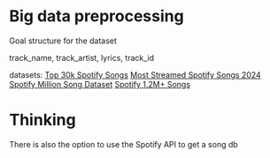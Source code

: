 # Big data preprocessing

Goal structure for the dataset 

track_name, track_artist, lyrics, track_id


datasets: 
[Top 30k Spotify Songs](https://www.kaggle.com/datasets/joebeachcapital/30000-spotify-songs)
[Most Streamed Spotify Songs 2024](https://www.kaggle.com/datasets/nelgiriyewithana/most-streamed-spotify-songs-2024)
[Spotify Million Song Dataset](https://www.kaggle.com/datasets/notshrirang/spotify-million-song-dataset)
[Spotify 1.2M+ Songs](https://www.kaggle.com/datasets/rodolfofigueroa/spotify-12m-songs)


# Thinking 
There is also the option to use the Spotify API to get a song db